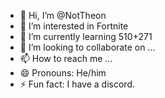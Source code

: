 - 👋 Hi, I’m @NotTheon
- 👀 I’m interested in Fortnite
- 🌱 I’m currently learning 510+271
- 💞️ I’m looking to collaborate on ...
- 📫 How to reach me ...
- 😄 Pronouns: He/him
- ⚡ Fun fact: I have a discord.

<!---
NotTheon/NotTheon is a ✨ special ✨ repository because its `README.md` (this file) appears on your GitHub profile.
You can click the Preview link to take a look at your changes.
--->
